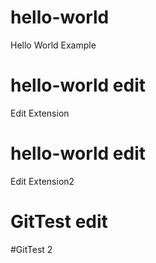 # hello-world
Hello World Example

# hello-world edit
Edit Extension

# hello-world edit
Edit Extension2

# GitTest edit

#GitTest 2